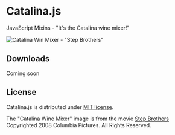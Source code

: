 # Catalina.js

JavaScript Mixins - "It's the Catalina wine mixer!"

![Catalina Win Mixer - "Step Brothers"](https://raw.github.com/derickbailey/catalinajs/master/images/catalineWinMixer-StepBrothers.jpg)

## Downloads

Coming soon

## License

Catalina.js is distributed under [MIT license](http://mutedsolutions.mit-license.org/).

The "Catalina Wine Mixer" image is from the movie [Step Brothers](http://www.imdb.com/title/tt0838283/) Copyrighted 2008 Columbia Pictures. All Rights Reserved.
